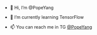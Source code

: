 - 👋 Hi, I’m @PopeYang

- 🌱 I’m currently learning TensorFlow

- 📫 You can reach me in TG [@PopeYang](https://t.me/popeyang)

<!---
PopeYang/PopeYang is a ✨ special ✨ repository because its `README.md` (this file) appears on your GitHub profile.
You can click the Preview link to take a look at your changes.
--->
